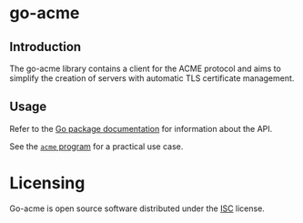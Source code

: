 # go-acme
## Introduction
The go-acme library contains a client for the ACME protocol and aims to simplify
the creation of servers with automatic TLS certificate management.

## Usage
Refer to the [Go package documentation](https://pkg.go.dev/go.n16f.net/acme) for
information about the API.

See the [`acme` program](cmd/acme/main.go) for a practical use case.

# Licensing
Go-acme is open source software distributed under the
[ISC](https://opensource.org/licenses/ISC) license.
